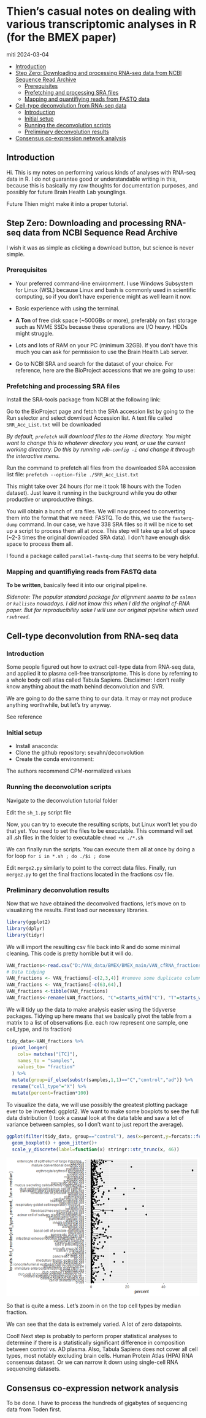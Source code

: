 Thien’s casual notes on dealing with various transcriptomic analyses in
R (for the BMEX paper)
================
miti
2024-03-04

- [Introduction](#introduction)
- [Step Zero: Downloading and processing RNA-seq data from NCBI Sequence
  Read
  Archive](#step-zero-downloading-and-processing-rna-seq-data-from-ncbi-sequence-read-archive)
  - [Prerequisites](#prerequisites)
  - [Prefetching and processing SRA
    files](#prefetching-and-processing-sra-files)
  - [Mapping and quantifiying reads from FASTQ
    data](#mapping-and-quantifiying-reads-from-fastq-data)
- [Cell-type deconvolution from RNA-seq
  data](#cell-type-deconvolution-from-rna-seq-data)
  - [Introduction](#introduction-1)
  - [Initial setup](#initial-setup)
  - [Running the deconvolution
    scripts](#running-the-deconvolution-scripts)
  - [Preliminary deconvolution
    results](#preliminary-deconvolution-results)
- [Consensus co-expression network
  analysis](#consensus-co-expression-network-analysis)

## Introduction

Hi. This is my notes on performing various kinds of analyses with
RNA-seq data in R. I do not guarantee good or understandable writing in
this, because this is basically my raw thoughts for documentation
purposes, and possibly for future Brain Health Lab younglings.

Future Thien might make it into a proper tutorial.

## Step Zero: Downloading and processing RNA-seq data from NCBI Sequence Read Archive

I wish it was as simple as clicking a download button, but science is
never simple.

### Prerequisites

- Your preferred command-line environment. I use Windows Subsystem for
  Linux (WSL) because Linux and bash is commonly used in scientific
  computing, so if you don’t have experience might as well learn it now.

- Basic experience with using the terminal.

- **A Ton** of free disk space (~500GBs or more), preferably on fast
  storage such as NVME SSDs because these operations are I/O heavy. HDDs
  might struggle.

- Lots and lots of RAM on your PC (minimum 32GB). If you don’t have this
  much you can ask for permission to use the Brain Health Lab server.

- Go to NCBI SRA and search for the dataset of your choice. For
  reference, here are the BioProject accessions that we are going to
  use:

### Prefetching and processing SRA files

Install the SRA-tools package from NCBI at the following link:

Go to the BioProject page and fetch the SRA accession list by going to
the Run selector and select download Accession list. A text file called
`SRR_Acc_List.txt` will be downloaded

*By default, `prefetch` will download files to the Home directory. You
might want to change this to whatever directory you want, or use the
current working directory. Do this by running `vdb-config -i` and change
it through the interactive menu.*

Run the command to prefetch all files from the downloaded SRA accession
list file: `prefetch --option-file ./SRR_Acc_List.txt`

This might take over 24 hours (for me it took 18 hours with the Toden
dataset). Just leave it running in the background while you do other
productive or unproductive things.

You will obtain a bunch of .sra files. We will now proceed to converting
them into the format that we need: FASTQ. To do this, we use the
`fasterq-dump` command. In our case, we have 338 SRA files so it will be
nice to set up a script to process them all at once. This step will take
up a lot of space (~2-3 times the original downloaded SRA data). I don’t
have enough disk space to process them all.

I found a package called `parallel-fastq-dump` that seems to be very
helpful.

### Mapping and quantifiying reads from FASTQ data

**To be written**, basically feed it into our original pipeline.

*Sidenote: The popular standard package for alignment seems to be
`salmon` or `kallisto` nowadays. I did not know this when I did the
original cf-RNA paper. But for reproducibility sake I will use our
original pipeline which used `rsubread`.*

## Cell-type deconvolution from RNA-seq data

### Introduction

Some people figured out how to extract cell-type data from RNA-seq data,
and applied it to plasma cell-free transcriptome. This is done by
referring to a whole body cell atlas called Tabula Sapiens. Disclaimer:
I don’t really know anything about the math behind deconvolution and
SVR.

We are going to do the same thing to our data. It may or may not produce
anything worthwhile, but let’s try anyway.

See reference

### Initial setup

- Install anaconda:
- Clone the github repository: sevahn/deconvolution
- Create the conda environment:

The authors recommend CPM-normalized values

### Running the deconvolution scripts

Navigate to the deconvolution tutorial folder

Edit the `sh_1.py` script file

Now, you can try to execute the resulting scripts, but Linux won’t let
you do that yet. You need to set the files to be executable. This
command will set all .sh files in the folder to executable
`chmod +x ./*.sh`

We can finally run the scripts. You can execute them all at once by
doing a for loop `for i in *.sh ; do ./$i ; done`

Edit `merge2.py` similarly to point to the correct data files. Finally,
run `merge2.py` to get the final fractions located in the fractions csv
file.

### Preliminary deconvolution results

Now that we have obtained the deconvolved fractions, let’s move on to
visualizing the results. First load our necessary libraries.

``` r
library(ggplot2)
library(dplyr)
library(tidyr)
```

We will import the resulting csv file back into R and do some minimal
cleaning. This code is pretty horrible but it will do.

``` r
VAN_fractions<-read.csv("D:/VAN_data/BMEX/BMEX_main/VAN_cfRNA_fractions_05032024.csv")
# Data tidying
VAN_fractions <- VAN_fractions[-c(2,3,4)] #remove some duplicate columns and rows
VAN_fractions <- VAN_fractions[-c(63,64),]
VAN_fractions <-tibble(VAN_fractions)
VAN_fractions<-rename(VAN_fractions, "C"=starts_with("C"), "T"=starts_with("T")) #rename columns for simplicity
```

We will tidy up the data to make analysis easier using the tidyverse
packages. Tidying up here means that we basically pivot the table from a
matrix to a list of observations (i.e. each row represent one sample,
one cell_type, and its fraction)

``` r
tidy_data<-VAN_fractions %>% 
  pivot_longer(
    cols= matches("[TC]"),
    names_to = "samples",
    values_to= "fraction"
  ) %>% 
  mutate(group=if_else(substr(samples,1,1)=="C","control","ad")) %>%  
  rename("cell_type"="X") %>%
  mutate(percent=fraction*100)
```

To visualize the data, we will use possibly the greatest plotting
package ever to be invented: ggplot2. We want to make some boxplots to
see the full data distribution (I took a casual look at the data table
and saw a lot of variance between samples, so I don’t want to just
report the average).

``` r
ggplot(filter(tidy_data, group=="control"), aes(x=percent,y=forcats::fct_reorder(cell_type, percent, .fun = median)))+
  geom_boxplot() + geom_jitter()+
  scale_y_discrete(label=function(x) stringr::str_trunc(x, 46)) 
```

![](notes_files/figure-gfm/unnamed-chunk-4-1.png)<!-- -->

So that is quite a mess. Let’s zoom in on the top cell types by median
fraction.

We can see that the data is extremely varied. A lot of zero datapoints.

Cool! Next step is probably to perform proper statistical analyses to
determine if there is a statistically significant difference in
composition between control vs. AD plasma. Also, Tabula Sapiens does not
cover all cell types, most notably excluding brain cells. Human Protein
Atlas (HPA) RNA consensus dataset. Or we can narrow it down using
single-cell RNA sequencing datasets.

## Consensus co-expression network analysis

To be done. I have to process the hundreds of gigabytes of sequencing
data from Toden first.
